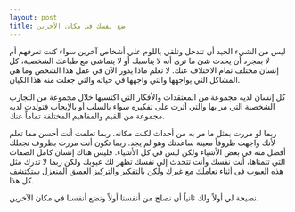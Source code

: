 ```yaml
---
layout: post
title: ضع نفسك في مكان الآخرين
---
```


ليس من الشيء الجيد أن تتدخل وتلقي باللوم علي أشخاص آخرين سواء كنت تعرفهم أم لا بمجرد أن يحدث شئ ما ترى أنه لا يناسبك أو لا يتماشى مع طباعك الشخصية، كل إنسان مختلف تمام الاختلاف عنك. لا تعلم ماذا يدور الآن في عقل هذا الشخص وما هي المشاكل التي يواجهها والتي واجهها في حياته والتي جعلت منه هذا الكيان.

كل إنسان لديه مجموعة من المعتقدات والأفكار التي اكتسبها خلال مجموعة من التجارب الشخصية التي مر بها والتي أثرت على تفكيره سواء بالسلب أو بالإيجاب فتولدت لديه مجموعة من القيم والمفاهيم المختلفة تماماً عنك.

ربما لو مررت بمثل ما مر به من أحداث لكنت مكانه. ربما تعلمت أنت أحسن مما تعلم لأنك واجهت ظروفاً معينة ساعدتك وهو لم يجد. ربما تكون أنت مررت بظروف تجعلك أفضل منه في بعض الأشياء ولكن ليس في كل الأشياء. فليس هناك إنسان كامل الصفات التي تتمناها، أنت نفسك وأنت تتحدث إلي نفسك تظهر لك عيوبك ولكن ربما لا تدرك مثل هذه العيوب في أثناء تعاملك مع غيرك ولكن بالتفكير والتركيز العميق المنعزل ستكتشف كل هذا.

نصيحة لي أولاً ولك ثانياً أن نصلح من أنفسنا أولاً ونضع أنفسنا في مكان الآخرين.